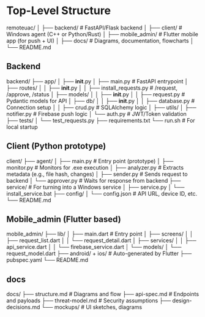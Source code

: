# Top-Level Structure

remoteuac/
│
├── backend/                 # FastAPI/Flask backend
│
├── client/                  # Windows agent (C++ or Python/Rust)
│
├── mobile_admin/           # Flutter mobile app (for push + UI)
│
├── docs/                   # Diagrams, documentation, flowcharts
│
└── README.md

## Backend

backend/
├── app/
│   ├── __init__.py
│   ├── main.py              # FastAPI entrypoint
│   ├── routes/
│   │   ├── __init__.py
│   │   ├── install_requests.py   # /request, /approve, /status
│   ├── models/
│   │   ├── __init__.py
│   │   ├── request.py       # Pydantic models for API
│   ├── db/
│   │   ├── __init__.py
│   │   ├── database.py      # Connection setup
│   │   ├── crud.py          # SQLAlchemy logic
│   ├── utils/
│       ├── notifier.py      # Firebase push logic
│       └── auth.py          # JWT/Token validation
├── tests/
│   └── test_requests.py
├── requirements.txt
└── run.sh                   # For local startup


## Client (Python prototype)

client/
├── agent/
│   ├── main.py              # Entry point (prototype)
│   ├── monitor.py           # Monitors for .exe execution
│   ├── analyzer.py          # Extracts metadata (e.g., file hash, changes)
│   ├── sender.py            # Sends request to backend
│   └── approver.py          # Waits for response from backend
├── service/                 # For turning into a Windows service
│   ├── service.py
│   └── install_service.bat
├── config/
│   └── config.json          # API URL, device ID, etc.
└── README.md


## Mobile_admin (Flutter based)

mobile_admin/
├── lib/
│   ├── main.dart            # Entry point
│   ├── screens/
│   │   ├── request_list.dart
│   │   └── request_detail.dart
│   ├── services/
│   │   ├── api_service.dart
│   │   └── firebase_service.dart
│   └── models/
│       └── request_model.dart
├── android/ + ios/          # Auto-generated by Flutter
├── pubspec.yaml
└── README.md


## docs

docs/
├── structure.md             # Diagrams and flow
├── api-spec.md              # Endpoints and payloads
├── threat-model.md          # Security assumptions
├── design-decisions.md
└── mockups/                 # UI sketches, diagrams
